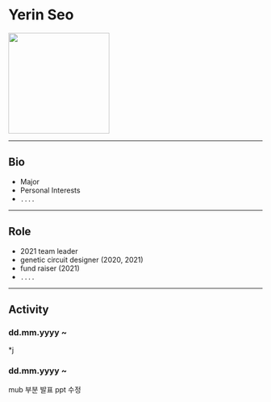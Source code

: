 # Yerin Seo
<img src= "https://user-images.githubusercontent.com/87190183/135880099-7acff5a9-ae36-48d8-9728-4bbf81ece842.jpg" height="200px" width="200px">

---

## Bio
* Major
* Personal Interests
* `....`
---

## Role
* 2021 team leader
* genetic circuit designer (2020, 2021)
* fund raiser (2021)
* `....`
---

## Activity
### dd.mm.yyyy ~ 
*j
### dd.mm.yyyy ~


mub 부분 발표 ppt 수정
